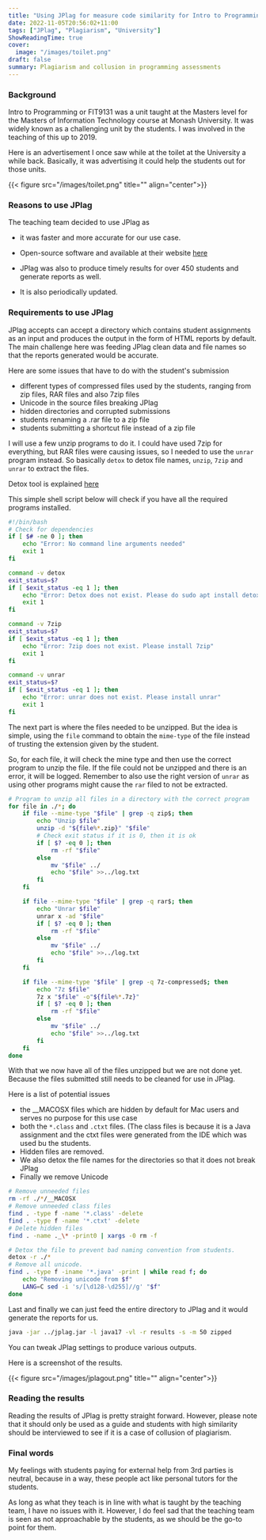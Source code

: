 ```yaml
---
title: "Using JPlag for measure code similarity for Intro to Programming"
date: 2022-11-05T20:56:02+11:00
tags: ["JPlag", "Plagiarism", "University"]
ShowReadingTime: true
cover:
  image: "/images/toilet.png"
draft: false
summary: Plagiarism and collusion in programming assessments
---
```


### Background

Intro to Programming or FIT9131 was a unit taught at the Masters level for the Masters of Information Technology course at Monash University. It was widely known as a challenging unit by the students. I was involved in the teaching of this up to 2019. 

Here is an advertisement I once saw while at the toilet at the University a while back. Basically, it was advertising it could help the students out for those units.

{{< figure src="/images/toilet.png" title="" align="center">}}


### Reasons to use JPlag

The teaching team decided to use JPlag as 

- it was faster and more accurate for our use case. 

- Open-source software and available at their website [here](https://github.com/jplag/JPlag)

- JPlag was also to produce timely results for over 450 students and generate reports as well. 

- It is also periodically updated. 

### Requirements to use JPlag

JPlag accepts can accept a directory which contains student assignments as an input and produces the output in the form of HTML reports by default. The main challenge here was feeding JPlag clean data and file names so that the reports generated would be accurate. 

Here are some issues that have to do with the student's submission
 - different types of compressed files used by the students, ranging from zip files, RAR files and also 7zip files
 - Unicode in the source files breaking JPlag
 - hidden directories and corrupted submissions
 - students renaming a .rar file to a zip file
 - students submitting a shortcut file instead of a zip file
  
I will use a few unzip programs to do it. I could have used 7zip for everything, but RAR files were causing issues, so I needed to use the ``unrar`` program instead. So basically ``detox`` to detox file names, ``unzip``, ``7zip`` and ``unrar`` to extract the files.

Detox tool is explained [here](https://manpages.ubuntu.com/manpages/trusty/man1/detox.1.html)

This simple shell script below will check if you have all the required programs installed. 

```sh
#!/bin/bash
# Check for dependencies
if [ $# -ne 0 ]; then
    echo "Error: No command line arguments needed"
    exit 1
fi

command -v detox
exit_status=$?
if [ $exit_status -eq 1 ]; then
    echo "Error: Detox does not exist. Please do sudo apt install detox"
    exit 1
fi

command -v 7zip
exit_status=$?
if [ $exit_status -eq 1 ]; then
    echo "Error: 7zip does not exist. Please install 7zip"
    exit 1
fi

command -v unrar
exit_status=$?
if [ $exit_status -eq 1 ]; then
    echo "Error: unrar does not exist. Please install unrar"
    exit 1
fi

```

The next part is where the files needed to be unzipped. But the idea is simple, using the ``file`` command to obtain the ``mime-type`` of  the file instead of trusting the extension given by the student.

So, for each file, it will check the mine type and then use the correct program to unzip the file. If the file could not be unzipped and there is an error, it will be logged. Remember to also use the right version of ``unrar`` as using other programs might cause the ``rar`` filed to not be extracted.

```sh
# Program to unzip all files in a directory with the correct program
for file in ./*; do
    if file --mime-type "$file" | grep -q zip$; then
        echo "Unzip $file"
        unzip -d "${file%*.zip}" "$file"
        # Check exit status if it is 0, then it is ok
        if [ $? -eq 0 ]; then
            rm -rf "$file"
        else
            mv "$file" ../
            echo "$file" >>../log.txt
        fi
    fi

    if file --mime-type "$file" | grep -q rar$; then
        echo "Unrar $file"
        unrar x -ad "$file"
        if [ $? -eq 0 ]; then
            rm -rf "$file"
        else
            mv "$file" ../
            echo "$file" >>../log.txt
        fi
    fi

    if file --mime-type "$file" | grep -q 7z-compressed$; then
        echo "7z $file"
        7z x "$file" -o"${file%*.7z}"
        if [ $? -eq 0 ]; then
            rm -rf "$file"
        else
            mv "$file" ../
            echo "$file" >>../log.txt
        fi
    fi
done

```

With that we now have all of the files unzipped but we are not done yet. Because the files submitted still needs to be cleaned for use in JPlag. 

Here is a list of potential issues

- the __MACOSX files which are hidden by default for Mac users and serves no purpose for this use case
- both the ``*.class`` and ``.ctxt`` files. (The class files is because it is a Java assignment and the ctxt files were generated from the IDE which was used bu the students.
- Hidden files are removed. 
- We also detox the file names for the directories so that it does not break JPlag
- Finally we remove Unicode 

```sh
# Remove unneeded files
rm -rf ./*/__MACOSX
# Remove unneeded class files
find . -type f -name '*.class' -delete
find . -type f -name '*.ctxt' -delete
# Delete hidden files
find . -name ._\* -print0 | xargs -0 rm -f

# Detox the file to prevent bad naming convention from students.
detox -r ./*
# Remove all unicode.
find . -type f -iname '*.java' -print | while read f; do
    echo "Removing unicode from $f"
    LANG=C sed -i 's/[\d128-\d255]//g' "$f"
done

```

Last and finally we can just feed the entire directory to JPlag and it would generate the reports for us.

```sh
java -jar ../jplag.jar -l java17 -vl -r results -s -m 50 zipped
```

You can tweak JPlag settings to produce various outputs.

Here is a screenshot of the results.

{{< figure src="/images/jplagout.png" title="" align="center">}}

### Reading the results

Reading the results of JPlag is pretty straight forward. However, please note that it should only be used as a guide and students with high similarity should be interviewed to see if it is a case of collusion of plagiarism.




### Final words

My feelings with students paying for external help from 3rd parties is neutral, because in a way, these people act like personal tutors for the students. 

As long as what they teach is in line with what is taught by the teaching team, I have no issues with it. However, I do feel sad that the teaching team is seen as not approachable by the students, as we should be the go-to point for them. 
